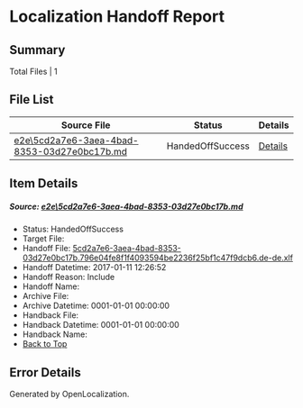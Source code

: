 # <a name='report-top'></a> Localization Handoff Report

## Summary
 Total Files | 1

## File List
 Source File | Status | Details 
 ----------- | ------ | ------- 
 [e2e\5cd2a7e6-3aea-4bad-8353-03d27e0bc17b.md](https://github.com/OpenLocalizationTestOrg/ol-test0/blob/6278dcbc29fb40a2c5ed7f3a8e6f653c6a3a801d/e2e/5cd2a7e6-3aea-4bad-8353-03d27e0bc17b.md) | HandedOffSuccess | [Details](#09bb9bc0397639927b9e1e094831bc6755e3086c1)

## Item Details
##### <a name='09bb9bc0397639927b9e1e094831bc6755e3086c1'></a> Source: [e2e\5cd2a7e6-3aea-4bad-8353-03d27e0bc17b.md](https://github.com/OpenLocalizationTestOrg/ol-test0/blob/6278dcbc29fb40a2c5ed7f3a8e6f653c6a3a801d/e2e/5cd2a7e6-3aea-4bad-8353-03d27e0bc17b.md)
* Status: HandedOffSuccess
* Target File: 
* Handoff File: [5cd2a7e6-3aea-4bad-8353-03d27e0bc17b.796e04fe8f1f4093594be2236f25bf1c47f9dcb6.de-de.xlf](https://github.com/OpenLocalizationTestOrg/ol-test0-handoff/blob/7966020cfeb106549ffc741b8b9bc4710877c506/ol-handoff/OpenLocalizationTestOrg/ol-test0-dede/shujia/mt/5cd2a7e6-3aea-4bad-8353-03d27e0bc17b.796e04fe8f1f4093594be2236f25bf1c47f9dcb6.de-de.xlf)
* Handoff Datetime: 2017-01-11 12:26:52
* Handoff Reason: Include
* Handoff Name: 
* Archive File: 
* Archive Datetime: 0001-01-01 00:00:00
* Handback File: 
* Handback Datetime: 0001-01-01 00:00:00
* Handback Name: 
* [Back to Top](#report-top)


## Error Details

Generated by OpenLocalization.
